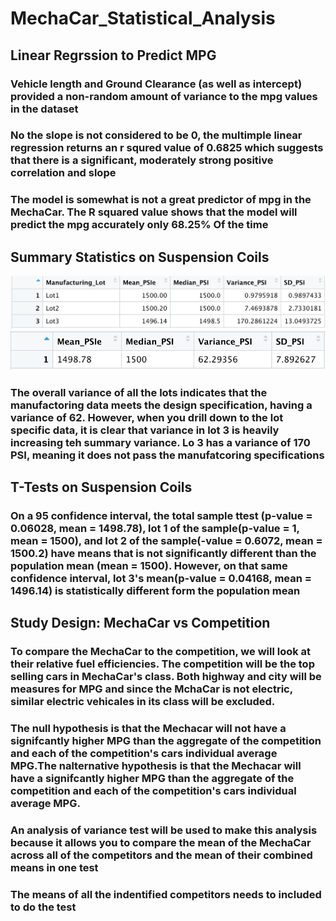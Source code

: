 # MechaCar_Statistical_Analysis

## Linear Regrssion to Predict MPG

### Vehicle length and Ground Clearance (as well as intercept) provided a non-random amount of variance to the mpg values in the dataset

### No the slope is not considered to be 0, the multimple linear regression returns an r squred value of  0.6825  which suggests that there is a significant, moderately strong positive correlation and slope

### The model is somewhat is not a great predictor of mpg in the MechaCar. The  R squared value shows that the model will predict the mpg accurately only 68.25% Of the time

## Summary Statistics on Suspension Coils

![Grouped Data](https://github.com/mtalbot1516/MechaCar_Statistical_Analysis/blob/main/Resources/grouped_data.png)
![Summary Data](https://github.com/mtalbot1516/MechaCar_Statistical_Analysis/blob/main/Resources/summary_data.png)

### The overall variance of all the lots indicates that the manufactoring data meets the design specification, having a variance of 62. However, when you drill down to the lot specific data, it is clear that variance in lot 3 is heavily increasing teh summary variance. Lo 3 has a variance of 170 PSI, meaning it does not pass the manufatcoring specifications

## T-Tests on Suspension Coils

### On a 95 confidence interval, the total sample ttest (p-value = 0.06028, mean = 1498.78), lot 1 of the sample(p-value = 1, mean = 1500), and lot 2 of the sample(-value = 0.6072, mean = 1500.2) have means that is not significantly different than the population mean (mean = 1500). However, on that same confidence interval, lot 3's mean(p-value = 0.04168, mean = 1496.14) is statistically different form the population mean

## Study Design: MechaCar vs Competition

### To compare the MechaCar to the competition, we will look at their relative fuel efficiencies. The competition will be the top selling cars in MechaCar's class. Both highway and city will be measures for MPG and since the MchaCar is not electric, similar electric vehicales in its class will be excluded.

### The null hypothesis is that the Mechacar will not have a signifcantly higher MPG than the aggregate of the competition and each of the competition's cars individual average MPG.The nalternative hypothesis is that the Mechacar will have a signifcantly higher MPG than the aggregate of the competition and each of the competition's cars individual average MPG.

### An analysis of variance test will be used to make this analysis because it allows you to compare the mean of the MechaCar across all of the competitors and the mean of their combined means in one test

### The means of all the indentified competitors needs to included to do the test
